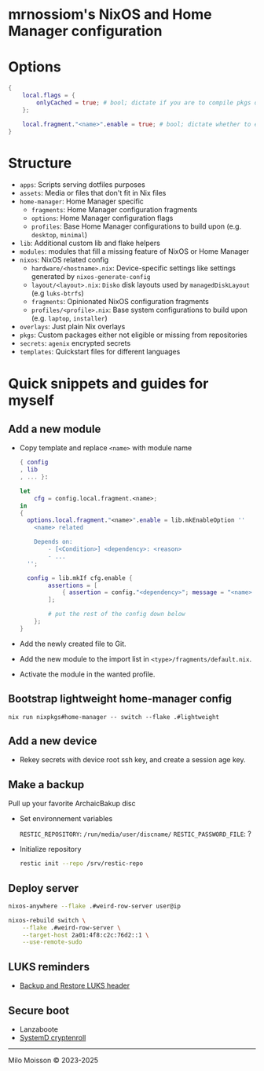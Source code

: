 # mrnossiom's NixOS and Home Manager configuration

# Options

```nix
{
	local.flags = {
		onlyCached = true; # bool; dictate if you are to compile pkgs or use cache
	};

	local.fragment."<name>".enable = true; # bool; dictate whether to enable a fragment
}
```

# Structure

- `apps`: Scripts serving dotfiles purposes
- `assets`: Media or files that don't fit in Nix files
- `home-manager`: Home Manager specific
	- `fragments`: Home Manager configuration fragments
	- `options`: Home Manager configuration flags
	- `profiles`: Base Home Manager configurations to build upon (e.g. `desktop`, `minimal`)
- `lib`: Additional custom lib and flake helpers 
- `modules`: modules that fill a missing feature of NixOS or Home Manager
- `nixos`: NixOS related config
	- `hardware/<hostname>.nix`: Device-specific settings like settings generated by `nixos-generate-config`
	- `layout/<layout>.nix`: `Disko` disk layouts used by `managedDiskLayout` (e.g `luks-btrfs`)
	- `fragments`: Opinionated NixOS configuration fragments
	- `profiles/<profile>.nix`: Base system configurations to build upon (e.g. `laptop`, `installer`)
- `overlays`: Just plain Nix overlays
- `pkgs`: Custom packages either not eligible or missing from repositories
- `secrets`: `agenix` encrypted secrets
- `templates`: Quickstart files for different languages

# Quick snippets and guides for myself

## Add a new module

- Copy template and replace `<name>` with module name

	```nix
	{ config
	, lib
	, ... }:

	let
		cfg = config.local.fragment.<name>;
	in
	{
	  options.local.fragment."<name>".enable = lib.mkEnableOption ''
	    <name> related

	    Depends on:
			- [<Condition>] <dependency>: <reason>
			- ...
	  '';

	  config = lib.mkIf cfg.enable {
			assertions = [
				{ assertion = config."<dependency>"; message = "<name> module depends on <dependency>"; }
			];

			# put the rest of the config down below
		};
	}
	```

- Add the newly created file to Git.

- Add the new module to the import list in `<type>/fragments/default.nix`.

- Activate the module in the wanted profile.

## Bootstrap lightweight home-manager config

```
nix run nixpkgs#home-manager -- switch --flake .#lightweight
```

## Add a new device

- Rekey secrets with device root ssh key, and create a session age key.

## Make a backup

Pull up your favorite ArchaicBakup disc

- Set environnement variables

	`RESTIC_REPOSITORY`: `/run/media/user/discname/`
	`RESTIC_PASSWORD_FILE`: ?

- Initialize repository

	```bash
	restic init --repo /srv/restic-repo
	```

## Deploy server

```bash
nixos-anywhere --flake .#weird-row-server user@ip

nixos-rebuild switch \
	--flake .#weird-row-server \
	--target-host 2a01:4f8:c2c:76d2::1 \
	--use-remote-sudo
```

## LUKS reminders

- [Backup and Restore LUKS header](https://wiki.archlinux.org/title/Dm-crypt/Device_encryption#Backup_and_restore)

## Secure boot

- Lanzaboote
- [SystemD cryptenroll](https://wiki.archlinux.org/title/Systemd-cryptenroll)

---

Milo Moisson © 2023-2025
